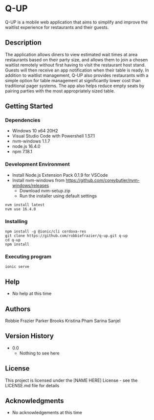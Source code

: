 # Q-UP

Q-UP is a mobile web application that aims to simplify and improve the waitlist
experience for restaurants and their guests.

## Description

The application allows diners to view estimated wait times at area restaurants
based on their party size, and allows them to join a chosen waitlist remotely
without first having to visit the restaurant host stand. Guests will then
receive an app notification when their table is ready. In addition to waitlist
management, Q-UP also provides restaurants with a simple option for table
management at significantly lower cost than traditional pager systems. The app
also helps reduce empty seats by pairing parties with the most appropriately
sized table.

## Getting Started

### Dependencies

* Windows 10 x64 20H2
* Visual Studio Code with Powershell 1.57.1
* nvm-windows 1.1.7
* node.js 16.4.0
* npm 7.18.1

### Development Environment

* Install Node.js Extension Pack 0.1.9 for VSCode
* Install nvm-windows from https://github.com/coreybutler/nvm-windows/releases
    * Download nvm-setup.zip
    * Run the installer using default settings
```
nvm install latest
nvm use 16.4.0
```

### Installing

```
npm install -g @ionic/cli cordova-res
git clone https://github.com/robbiefrazier/q-up.git q-up
cd q-up
npm install
```

### Executing program

```
ionic serve
```

## Help

* No help at this time

## Authors

Robbie Frazier
Parker Brooks
Kristina Pham
Sarina Sanjel

## Version History

* 0.0
    * Nothing to see here

## License

This project is licensed under the [NAME HERE] License - see the LICENSE.md file for details

## Acknowledgments

* No acknowledgements at this time
